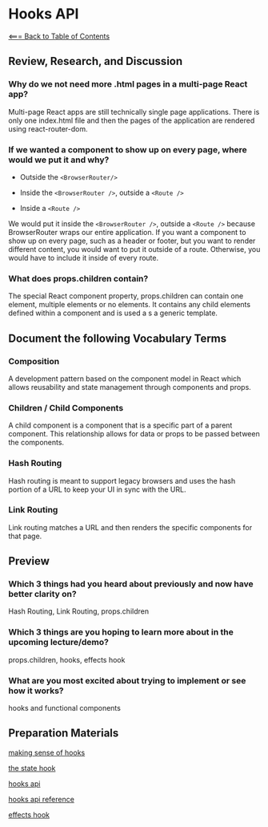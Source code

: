 # Hooks API

[<=== Back to Table of Contents](https://peterjstaker.github.io/reading-notes/)

## Review, Research, and Discussion

### Why do we not need more .html pages in a multi-page React app?

Multi-page React apps are still technically single page applications. There is only one index.html file and then the pages of the application are rendered using react-router-dom.

### If we wanted a component to show up on every page, where would we put it and why?

* Outside the ```<BrowserRouter/>```

* Inside the ```<BrowserRouter />```, outside a ```<Route />```

* Inside a ```<Route />```

We would put it inside the ```<BrowserRouter />```, outside a ```<Route />``` because BrowserRouter wraps our entire application. If you want a component to show up on every page, such as a header or footer, but you want to render different content, you would want to put it outside of a route. Otherwise, you would have to include it inside of every route.

### What does props.children contain?

The special React component property, props.children can contain one element, multiple elements or no elements. It contains any child elements defined within a component and is used a s a generic template.

## Document the following Vocabulary Terms

### Composition

A development pattern based on the component model in React which allows reusability and state management through components and props.

### Children / Child Components

A child component is a component that is a specific part of a parent component. This relationship allows for data or props to be passed between the components.

### Hash Routing

Hash routing is meant to support legacy browsers and uses the hash portion of a URL to keep your UI in sync with the URL.

### Link Routing

Link routing matches a URL and then renders the specific components for that page.

## Preview

### Which 3 things had you heard about previously and now have better clarity on?

Hash Routing, Link Routing, props.children

### Which 3 things are you hoping to learn more about in the upcoming lecture/demo?

props.children, hooks, effects hook

### What are you most excited about trying to implement or see how it works?

hooks and functional components

## Preparation Materials

[making sense of hooks](https://medium.com/@dan_abramov/making-sense-of-react-hooks-fdbde8803889)

[the state hook](https://reactjs.org/docs/hooks-state.html)

[hooks api](https://reactjs.org/docs/hooks-overview.html)

[hooks api reference](https://reactjs.org/docs/hooks-reference.html)

[effects hook](https://reactjs.org/docs/hooks-effect.html)
